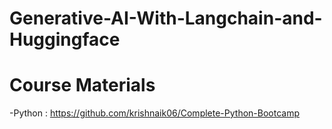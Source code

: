 # Generative-AI-With-Langchain-and-Huggingface

# Course Materials
-Python : https://github.com/krishnaik06/Complete-Python-Bootcamp
